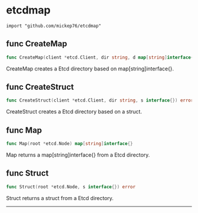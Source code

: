 
# etcdmap
    import "github.com/mickep76/etcdmap"






## func CreateMap
``` go
func CreateMap(client *etcd.Client, dir string, d map[string]interface{}) error
```
CreateMap creates a Etcd directory based on map[string]interface{}.


## func CreateStruct
``` go
func CreateStruct(client *etcd.Client, dir string, s interface{}) error
```
CreateStruct creates a Etcd directory based on a struct.


## func Map
``` go
func Map(root *etcd.Node) map[string]interface{}
```
Map returns a map[string]interface{} from a Etcd directory.


## func Struct
``` go
func Struct(root *etcd.Node, s interface{}) error
```
Struct returns a struct from a Etcd directory.









- - -
